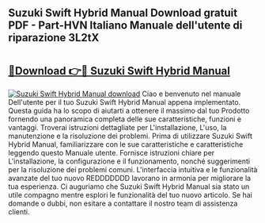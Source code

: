 ## Suzuki Swift Hybrid Manual Download gratuit PDF - Part-HVN Italiano Manuale dell'utente di riparazione 3L2tX

# <h2><a href="http://dfbmlu.blite.top/?on=Suzuki+Swift+Hybrid+Manual">🔗Download 👉🔴 Suzuki Swift Hybrid Manual</a></h2>

[![Suzuki Swift Hybrid Manual download](https://i.imgur.com/lujVjoI.png)](http://dfbmlu.blite.top/?on=Suzuki+Swift+Hybrid+Manual)
Ciao e benvenuto nel manuale Dell'utente per il tuo Suzuki Swift Hybrid Manual appena implementato. Questa guida ha lo scopo di aiutarti a ottenere il massimo dal tuo Prodotto fornendo una panoramica completa delle sue caratteristiche, funzioni e vantaggi. Troverai istruzioni dettagliate per L'installazione, L'uso, la manutenzione e la risoluzione dei problemi. Prima di utilizzare Suzuki Swift Hybrid Manual, familiarizzare con le sue caratteristiche e caratteristiche leggendo questo Manuale utente. Fornisce istruzioni chiare per L'installazione, la configurazione e il funzionamento, nonché suggerimenti per la risoluzione dei problemi comuni. L'interfaccia intuitiva e le funzionalità avanzate del tuo nuovo REDDDDDDD lavorano in armonia per migliorare la tua esperienza. Ci auguriamo che Suzuki Swift Hybrid Manual sia stato un utile compagno mentre esplori le funzionalità del tuo nuovo articolo. Se hai domande o dubbi, non esitare a contattare il nostro team di assistenza clienti.
